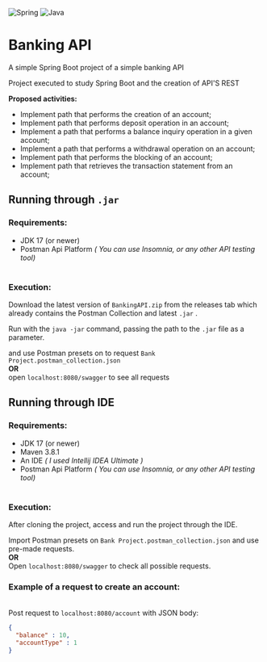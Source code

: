 <div>
  <p>
    <img src= "https://img.shields.io/badge/spring-%236DB33F.svg?style=for-the-badge&logo=spring&logoColor=white" alt="Spring"/>
    <img src= "https://img.shields.io/badge/java-%23ED8B00.svg?style=for-the-badge&logo=java&logoColor=white" alt="Java"/>
  </p>
</div>

# Banking API 

A simple Spring Boot project of a simple banking API <br>

Project executed to study Spring Boot and the creation of API'S REST <br>

**Proposed activities:**<br>

* Implement path that performs the creation of an account;
* Implement path that performs deposit operation in an account;
* Implement a path that performs a balance inquiry operation in a given account;
* Implement a path that performs a withdrawal operation on an account;
* Implement path that performs the blocking of an account;
* Implement path that retrieves the transaction statement from an account;

## Running through `.jar`

### Requirements: <br>

* JDK 17 (or newer)
* Postman Api Platform *( You can use Insomnia, or any other API testing tool)*
<br> <br>


### Execution: <br>

Download the latest version of `BankingAPI.zip` from the releases tab which already contains the Postman Collection and latest `.jar` . <br>

Run with the `java -jar` command, passing the path to the `.jar` file as a parameter.

and use Postman presets on to request `Bank Project.postman_collection.json` <br>
**OR**  
open `localhost:8080/swagger` to see all requests


## Running through IDE

### Requirements: <br>

* JDK 17 (or newer)
* Maven 3.8.1
* An IDE *( I used Intellij IDEA Ultimate )*
* Postman Api Platform *( You can use Insomnia, or any other API testing tool)*
<br> <br>


### Execution: <br>

After cloning the project, access and run the project through the IDE.

Import Postman presets on `Bank Project.postman_collection.json` and use pre-made requests.
<br>**OR**<br>
Open `localhost:8080/swagger` to check all possible requests.<br>

### Example of a request to create an account:

<br>Post request to `localhost:8080/account` with JSON body: <br>


```json
{
  "balance" : 10,
  "accountType" : 1
}
```
